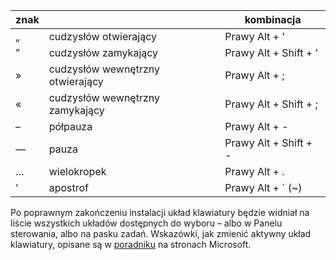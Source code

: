 | znak |  | kombinacja |
| ---- | ---- | ---------- |
| „    | cudzysłów otwierający | <i class="fa fa-keyboard-o" aria-hidden="true"></i> Prawy Alt + ' |
| ”    | cudzysłów zamykający | <i class="fa fa-keyboard-o" aria-hidden="true"></i> Prawy Alt + Shift + ' |
| »    | cudzysłów wewnętrzny otwierający | <i class="fa fa-keyboard-o" aria-hidden="true"></i> Prawy Alt + ; |
| «    | cudzysłów wewnętrzny zamykający | <i class="fa fa-keyboard-o" aria-hidden="true"></i> Prawy Alt + Shift + ; |
| –    | półpauza | <i class="fa fa-keyboard-o" aria-hidden="true"></i> Prawy Alt + - |
| —    | pauza | <i class="fa fa-keyboard-o" aria-hidden="true"></i> Prawy Alt + Shift + - |
| …    | wielokropek | <i class="fa fa-keyboard-o" aria-hidden="true"></i> Prawy Alt + . |
| ’    | apostrof | <i class="fa fa-keyboard-o" aria-hidden="true"></i> Prawy Alt + ` (~) |

Po poprawnym zakończeniu instalacji układ klawiatury będzie widniał na liście wszystkich układów dostępnych do wyboru – albo w Panelu sterowania, albo na pasku zadań. Wskazówki, jak zmienić aktywny układ klawiatury, opisane są w [poradniku](https://support.microsoft.com/pl-pl/kb/258824) na stronach Microsoft.
